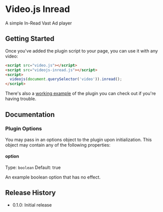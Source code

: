 # Video.js Inread

A simple In-Read Vast Ad player

## Getting Started

Once you've added the plugin script to your page, you can use it with any video:

```html
<script src="video.js"></script>
<script src="videojs-inread.js"></script>
<script>
  videojs(document.querySelector('video')).inread();
</script>
```

There's also a [working example](example.html) of the plugin you can check out if you're having trouble.

## Documentation
### Plugin Options

You may pass in an options object to the plugin upon initialization. This
object may contain any of the following properties:

#### option
Type: `boolean`
Default: true

An example boolean option that has no effect.

## Release History

 - 0.1.0: Initial release
